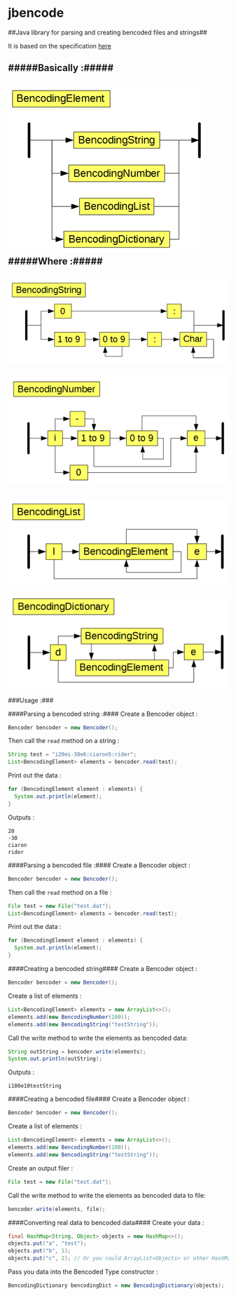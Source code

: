 # jbencode
##Java library for parsing and creating bencoded files and strings##

It is based on the specification [here](https://wiki.theory.org/BitTorrentSpecification#Bencoding "Bencoding specification")

#####Basically :#####
---
![Bencoding Element](diagrams/BencodingElement.png "BencodingElement")
#####Where :#####
---
![Bencoding String](diagrams/BencodingString.png "Bencoding String")
---
![Bencoding Number](diagrams/BencodingNumber.png "Bencoding Number")
---
![Bencoding List](diagrams/BencodingList.png "Bencoding List")
---
![Bencoding Dictionary](diagrams/BencodingDictionary.png "Bencoding Dictionary")

###Usage :###

####Parsing a bencoded string :####
Create a Bencoder object :
```java
Bencoder bencoder = new Bencoder();
```
Then call the `read` method on a string :
```java
String test = "i20ei-30e6:ciaron5:rider";
List<BencodingElement> elements = bencoder.read(test);
```
Print out the data :
```java
for (BencodingElement element : elements) {
  System.out.println(element);
}
```
Outputs :
```
20
-30
ciaron
rider
```
####Parsing a bencoded file :####
Create a Bencoder object :
```java
Bencoder bencoder = new Bencoder();
```
Then call the `read` method on a file :
```java
File test = new File("test.dat");
List<BencodingElement> elements = bencoder.read(test);
```
Print out the data :
```java
for (BencodingElement element : elements) {
  System.out.println(element);
}
```
####Creating a bencoded string####
Create a Bencoder object :
```java
Bencoder bencoder = new Bencoder();
```
Create a list of elements :
```java
List<BencodingElement> elements = new ArrayList<>();
elements.add(new BencodingNumber(100));
elements.add(new BencodingString("testString"));
```
Call the write method to write the elements as bencoded data:
```java
String outString = bencoder.write(elements);
System.out.println(outString);
```
Outputs :
```
i100e10testString
```
####Creating a bencoded file####
Create a Bencoder object :
```java
Bencoder bencoder = new Bencoder();
```
Create a list of elements :
```java
List<BencodingElement> elements = new ArrayList<>();
elements.add(new BencodingNumber(100));
elements.add(new BencodingString("testString"));
```
Create an output filer :
```java
File test = new File("test.dat");
```
Call the write method to write the elements as bencoded data to file:
```java
bencoder.write(elements, file);
```
####Converting real data to bencoded data####
Create your data :
```java
final HashMap<String, Object> objects = new HashMap<>();
objects.put("a", "test");
objects.put("b", 1);
objects.put("c", 2); // Or you could ArrayList<Objects> or other HashMaps
```
Pass you data into the Bencoded Type constructor :
```java
BencodingDictionary bencodingDict = new BencodingDictionary(objects);
```
